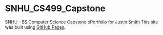 # SNHU_CS499_Capstone
SNHU - BS Computer Science Capstone ePortfolio for Justin Smith
This site was built using [GitHub Pages](https://pages.github.com/).
